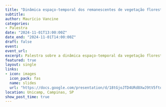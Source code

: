 ```yaml
---
title: "Dinâmica espaço-temporal dos remanescentes de vegetação florestal e natural na Mata Atlântica"
subtitle: 
author: Maurício Vancine
categories:
- Palestra
date: "2024-11-01T13:00:00Z"
date_end: "2024-11-01T14:00:00Z"
draft: false
event: 
event_url: 
excerpt: Palestra sobre a dinâmica espaço-temporal da vegetação florestal e natural da Mata Atlântica.
featured: true
layout: single
links:
- icon: images
  icon_pack: fas
  name: slides
  url: "https://docs.google.com/presentation/d/18tGjoJTD4URd8XwJ9tV5ftqUZKIdZS-P7DLCqT-9a6w"
location: Unicamp, Campinas, SP
show_post_time: true
---
```

